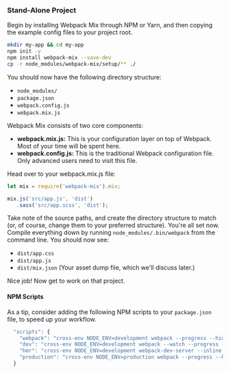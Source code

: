 
### Stand-Alone Project

Begin by installing Webpack Mix through NPM or Yarn, and then copying the example config files to your project root.

```bash
mkdir my-app && cd my-app
npm init -y
npm install webpack-mix --save-dev
cp -r node_modules/webpack-mix/setup/** ./
```

You should now have the following directory structure:

* `node_modules/`
* `package.json`
* `webpack.config.js`
* `webpack.mix.js`

Webpack Mix consists of two core components:

* **webpack.mix.js:** This is your configuration layer on top of Webpack. Most of your time will be spent here.
* **webpack.config.js:** This is the traditional Webpack configuration file. Only advanced users need to visit this file.

Head over to your webpack.mix.js file:

```js
let mix = require('webpack-mix').mix;

mix.js('src/app.js', 'dist')
   .sass('src/app.scss', 'dist');
```

Take note of the source paths, and create the directory structure to match \(or, of course, change them to your preferred structure\). You're all set now. Compile everything down by running `node_modules/.bin/webpack` from the command line. You should now see:

* `dist/app.css`
* `dist/app.js`
* `dist/mix.json` (Your asset dump file, which we'll discuss later.)

Nice job! Now get to work on that project.

#### NPM Scripts

As a tip, consider adding the following NPM scripts to your `package.json` file, to speed up your workflow.

```js
  "scripts": {
    "webpack": "cross-env NODE_ENV=development webpack --progress --hide-modules",
    "dev": "cross-env NODE_ENV=development webpack --watch --progress --hide-modules",
    "hmr": "cross-env NODE_ENV=development webpack-dev-server --inline --hot",
    "production": "cross-env NODE_ENV=production webpack --progress --hide-modules"
  }
```
